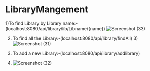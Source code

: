 # LibraryMangement

1)To find Library by Library name:-(localhost:8080/api/library/lib/Libname/{name})
![Screenshot (33)](https://user-images.githubusercontent.com/110023519/217994278-f7221796-6c09-4e9e-9597-1a327a3439ab.png)

2) To find all the Library:-(localhost:8080/api/library/findAll)
3)![Screenshot (31)](https://user-images.githubusercontent.com/110023519/217994886-6805bfc2-5c5b-47c3-8b9d-f5b4c94915a5.png)

3) To add a new Library:-(localhost:8080/api/library/addlibrary)
4) ![Screenshot (32)](https://user-images.githubusercontent.com/110023519/217994821-139a3776-e7ba-4201-9b82-c2e1c608ad77.png)

